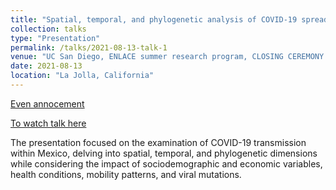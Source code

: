 ```yaml
---
title: "Spatial, temporal, and phylogenetic analysis of COVID-19 spread."
collection: talks
type: "Presentation"
permalink: /talks/2021-08-13-talk-1
venue: "UC San Diego, ENLACE summer research program, CLOSING CEREMONY and SYMPOSIUM"
date: 2021-08-13
location: "La Jolla, California"
---
```


[Even annocement](https://www.facebook.com/ENLACEatUCSD/photos/a.1607270512901449/2613478075614016/)

[To watch talk here](https://www.facebook.com/watch/live/?ref=watch_permalink&v=221077369941736&t=14359)

The presentation focused on the examination of COVID-19 transmission within Mexico, delving into spatial, temporal, and phylogenetic dimensions while considering the impact of sociodemographic and economic variables, health conditions, mobility patterns, and viral mutations.
